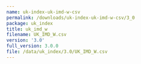 ```yaml
---
name: uk-index-uk-imd-w-csv
permalink: /downloads/uk-index-uk-imd-w-csv/3_0
package: uk_index
title: uk_imd_w
filename: UK_IMD_W.csv
version: '3.0'
full_version: 3.0.0
file: /data/uk_index/3.0/UK_IMD_W.csv
---
```

